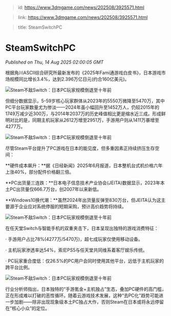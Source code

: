 > id: https://www.3dmgame.com/news/202508/3925571.html

> link: https://www.3dmgame.com/news/202508/3925571.html

> title: SteamSwitchPC

# SteamSwitchPC
_Published on Thu, 14 Aug 2025 02:00:05 GMT_

根据角川ASCII综合研究所最新发布的《2025年Fami通游戏白皮书》，日本游戏市场规模同比增长3.4%，达到2.396万亿日元(约合160亿美元)。

![Steam不敌Switch：日本PC玩家规模倒退至十年前](https://img.3dmgame.com/uploads/images/news/20250814/1755136085_144831_jpg_r.jpg)

但细分数据显示，5-59岁核心玩家群体从2023年的5550万微降至5470万，其中PC平台玩家数量尤为惨淡——2024年虽小幅回升至1452万人，仍较2015年的1749万减少近300万，与2014年2037万的历史峰值相比更是缩水近三成。形成鲜明对比的是，同期主机玩家从2612万增至2951万，手游用户则从1411万暴增至4277万。

![Steam不敌Switch：日本PC玩家规模倒退至十年前](https://img.3dmgame.com/uploads/images/news/20250814/1755136026_811819.jpg)

尽管Steam平台提升了PC游戏在日本的能见度，但多重因素正持续挤压生存空间：

**硬件成本飙升：**据《日经新闻》2025年6月报道，日本整机台式机价格六年上涨40%，部分配件价格翻三倍。

**PC出货量三连跌：**日本电子信息技术产业协会(JEITA)数据显示，2023年本土PC出货量仅666.7万台，创2007年以来新低。

**Windows10换代潮：**虽然2024年出货量反弹至830万台，但JEITA认为这主要源于企业应对系统停服的短期采购，预计高价趋势将持续。

![Steam不敌Switch：日本PC玩家规模倒退至十年前](https://img.3dmgame.com/uploads/images/news/20250814/1755136092_544506.jpg)

在任天堂Switch与智能手机的双重夹击下，日本呈现出独特的游戏消费特征：

· 手游用户占比78%(4277万/5470万)，超七成玩家仅使用移动设备。

· 主机玩家渗透率达54%，索尼PS5与任天堂共同维系着客厅娱乐传统。

· PC玩家重合度低：仅26.5%的PC用户会同时使用其他平台，远低于主机玩家的跨平台比例。

![Steam不敌Switch：日本PC玩家规模倒退至十年前](https://img.3dmgame.com/uploads/images/news/20250814/1755136097_738517_jpg_r.jpg)

行业分析师指出，日本独特的“手游氪金+主机独占”生态，叠加PC硬件的高门槛，正在形成难以打破的恶性循环。随着云游戏技术发展，这种“去PC化”趋势可能进一步加剧——除非出现现象级本土PC独占大作，否则Steam在日本或将永远停留在“核心小众”的定位。
